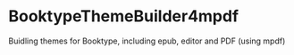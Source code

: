 # BooktypeThemeBuilder4mpdf
Buidling themes for Booktype, including epub, editor and PDF (using mpdf)
